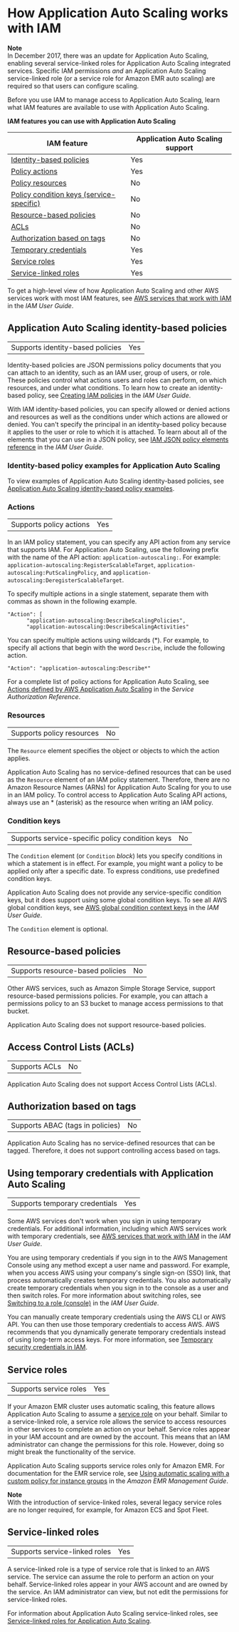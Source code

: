 # How Application Auto Scaling works with IAM<a name="security_iam_service-with-iam"></a>

**Note**  
In December 2017, there was an update for Application Auto Scaling, enabling several service\-linked roles for Application Auto Scaling integrated services\. Specific IAM permissions *and* an Application Auto Scaling service\-linked role \(or a service role for Amazon EMR auto scaling\) are required so that users can configure scaling\. 

Before you use IAM to manage access to Application Auto Scaling, learn what IAM features are available to use with Application Auto Scaling\.


**IAM features you can use with Application Auto Scaling**  

| IAM feature | Application Auto Scaling support | 
| --- | --- | 
|  [Identity\-based policies](#security_iam_service-with-iam-id-based-policies)  |    Yes  | 
|  [Policy actions](#security_iam_service-with-iam-id-based-policies-actions)  |    Yes  | 
|  [Policy resources](#security_iam_service-with-iam-id-based-policies-resources)  |    No   | 
|  [Policy condition keys \(service\-specific\)](#security_iam_service-with-iam-id-based-policies-conditionkeys)  |    No   | 
|  [Resource\-based policies](#security_iam_service-with-iam-resource-based-policies)  |    No   | 
|  [ACLs](#security_iam_service-with-iam-acls)  |    No   | 
|  [Authorization based on tags](#security_iam_service-with-iam-tags)  |    No   | 
|  [Temporary credentials](#security_iam_service-with-iam-roles-tempcreds)  |    Yes  | 
|  [Service roles](#security_iam_service-with-iam-roles-service)  |    Yes  | 
|  [Service\-linked roles](#security_iam_service-with-iam-roles-service-linked)  |    Yes  | 

To get a high\-level view of how Application Auto Scaling and other AWS services work with most IAM features, see [AWS services that work with IAM](https://docs.aws.amazon.com/IAM/latest/UserGuide/reference_aws-services-that-work-with-iam.html) in the *IAM User Guide*\.

## Application Auto Scaling identity\-based policies<a name="security_iam_service-with-iam-id-based-policies"></a>


|  |  | 
| --- |--- |
|  Supports identity\-based policies  |    Yes  | 

Identity\-based policies are JSON permissions policy documents that you can attach to an identity, such as an IAM user, group of users, or role\. These policies control what actions users and roles can perform, on which resources, and under what conditions\. To learn how to create an identity\-based policy, see [Creating IAM policies](https://docs.aws.amazon.com/IAM/latest/UserGuide/access_policies_create.html) in the *IAM User Guide*\.

With IAM identity\-based policies, you can specify allowed or denied actions and resources as well as the conditions under which actions are allowed or denied\. You can't specify the principal in an identity\-based policy because it applies to the user or role to which it is attached\. To learn about all of the elements that you can use in a JSON policy, see [IAM JSON policy elements reference](https://docs.aws.amazon.com/IAM/latest/UserGuide/reference_policies_elements.html) in the *IAM User Guide*\.

### Identity\-based policy examples for Application Auto Scaling<a name="security_iam_service-with-iam-id-based-policies-examples"></a>

To view examples of Application Auto Scaling identity\-based policies, see [Application Auto Scaling identity\-based policy examples](security_iam_id-based-policy-examples.md)\.

### Actions<a name="security_iam_service-with-iam-id-based-policies-actions"></a>


|  |  | 
| --- |--- |
|  Supports policy actions  |    Yes  | 

In an IAM policy statement, you can specify any API action from any service that supports IAM\. For Application Auto Scaling, use the following prefix with the name of the API action: `application-autoscaling:`\. For example: `application-autoscaling:RegisterScalableTarget`, `application-autoscaling:PutScalingPolicy`, and `application-autoscaling:DeregisterScalableTarget`\.

To specify multiple actions in a single statement, separate them with commas as shown in the following example\.

```
"Action": [
      "application-autoscaling:DescribeScalingPolicies",
      "application-autoscaling:DescribeScalingActivities"
```

You can specify multiple actions using wildcards \(\*\)\. For example, to specify all actions that begin with the word `Describe`, include the following action\.

```
"Action": "application-autoscaling:Describe*"
```

For a complete list of policy actions for Application Auto Scaling, see [Actions defined by AWS Application Auto Scaling](https://docs.aws.amazon.com/service-authorization/latest/reference/list_awsapplicationautoscaling.html#awsapplicationautoscaling-actions-as-permissions) in the *Service Authorization Reference*\.

### Resources<a name="security_iam_service-with-iam-id-based-policies-resources"></a>


|  |  | 
| --- |--- |
|  Supports policy resources  |    No   | 

The `Resource` element specifies the object or objects to which the action applies\.

Application Auto Scaling has no service\-defined resources that can be used as the `Resource` element of an IAM policy statement\. Therefore, there are no Amazon Resource Names \(ARNs\) for Application Auto Scaling for you to use in an IAM policy\. To control access to Application Auto Scaling API actions, always use an \* \(asterisk\) as the resource when writing an IAM policy\. 

### Condition keys<a name="security_iam_service-with-iam-id-based-policies-conditionkeys"></a>


|  |  | 
| --- |--- |
|  Supports service\-specific policy condition keys  |    No   | 

The `Condition` element \(or `Condition` *block*\) lets you specify conditions in which a statement is in effect\. For example, you might want a policy to be applied only after a specific date\. To express conditions, use predefined condition keys\.

Application Auto Scaling does not provide any service\-specific condition keys, but it does support using some global condition keys\. To see all AWS global condition keys, see [AWS global condition context keys](https://docs.aws.amazon.com/IAM/latest/UserGuide/reference_policies_condition-keys.html) in the *IAM User Guide*\. 

The `Condition` element is optional\. 

## Resource\-based policies<a name="security_iam_service-with-iam-resource-based-policies"></a>


|  |  | 
| --- |--- |
|  Supports resource\-based policies  |    No   | 

Other AWS services, such as Amazon Simple Storage Service, support resource\-based permissions policies\. For example, you can attach a permissions policy to an S3 bucket to manage access permissions to that bucket\. 

Application Auto Scaling does not support resource\-based policies\.

## Access Control Lists \(ACLs\)<a name="security_iam_service-with-iam-acls"></a>


|  |  | 
| --- |--- |
|  Supports ACLs  |    No   | 

Application Auto Scaling does not support Access Control Lists \(ACLs\)\.

## Authorization based on tags<a name="security_iam_service-with-iam-tags"></a>


|  |  | 
| --- |--- |
|  Supports ABAC \(tags in policies\)  |    No   | 

Application Auto Scaling has no service\-defined resources that can be tagged\. Therefore, it does not support controlling access based on tags\.

## Using temporary credentials with Application Auto Scaling<a name="security_iam_service-with-iam-roles-tempcreds"></a>


|  |  | 
| --- |--- |
|  Supports temporary credentials  |    Yes  | 

Some AWS services don't work when you sign in using temporary credentials\. For additional information, including which AWS services work with temporary credentials, see [AWS services that work with IAM](https://docs.aws.amazon.com/IAM/latest/UserGuide/reference_aws-services-that-work-with-iam.html) in the *IAM User Guide*\.

You are using temporary credentials if you sign in to the AWS Management Console using any method except a user name and password\. For example, when you access AWS using your company's single sign\-on \(SSO\) link, that process automatically creates temporary credentials\. You also automatically create temporary credentials when you sign in to the console as a user and then switch roles\. For more information about switching roles, see [Switching to a role \(console\)](https://docs.aws.amazon.com/IAM/latest/UserGuide/id_roles_use_switch-role-console.html) in the *IAM User Guide*\.

You can manually create temporary credentials using the AWS CLI or AWS API\. You can then use those temporary credentials to access AWS\. AWS recommends that you dynamically generate temporary credentials instead of using long\-term access keys\. For more information, see [Temporary security credentials in IAM](https://docs.aws.amazon.com/IAM/latest/UserGuide/id_credentials_temp.html)\.

## Service roles<a name="security_iam_service-with-iam-roles-service"></a>


|  |  | 
| --- |--- |
|  Supports service roles  |    Yes  | 

If your Amazon EMR cluster uses automatic scaling, this feature allows Application Auto Scaling to assume a [service role](https://docs.aws.amazon.com/IAM/latest/UserGuide/id_roles_terms-and-concepts.html#iam-term-service-role) on your behalf\. Similar to a service\-linked role, a service role allows the service to access resources in other services to complete an action on your behalf\. Service roles appear in your IAM account and are owned by the account\. This means that an IAM administrator can change the permissions for this role\. However, doing so might break the functionality of the service\.

Application Auto Scaling supports service roles only for Amazon EMR\. For documentation for the EMR service role, see [Using automatic scaling with a custom policy for instance groups](https://docs.aws.amazon.com/emr/latest/ManagementGuide/emr-automatic-scaling.html) in the *Amazon EMR Management Guide*\.

**Note**  
With the introduction of service\-linked roles, several legacy service roles are no longer required, for example, for Amazon ECS and Spot Fleet\.

## Service\-linked roles<a name="security_iam_service-with-iam-roles-service-linked"></a>


|  |  | 
| --- |--- |
|  Supports service\-linked roles  |    Yes  | 

  A service\-linked role is a type of service role that is linked to an AWS service\. The service can assume the role to perform an action on your behalf\. Service\-linked roles appear in your AWS account and are owned by the service\. An IAM administrator can view, but not edit the permissions for service\-linked roles\. 

For information about Application Auto Scaling service\-linked roles, see [Service\-linked roles for Application Auto Scaling](application-auto-scaling-service-linked-roles.md)\.